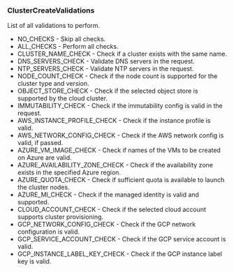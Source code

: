 ### ClusterCreateValidations
List of all validations to perform.

- NO_CHECKS - Skip all checks.
- ALL_CHECKS - Perform all checks.
- CLUSTER_NAME_CHECK - Check if a cluster exists with the same name.
- DNS_SERVERS_CHECK - Validate DNS servers in the request.
- NTP_SERVERS_CHECK - Validate NTP servers in the request.
- NODE_COUNT_CHECK - Check if the node count is supported for the cluster type and version.
- OBJECT_STORE_CHECK - Check if the selected object store is supported by the cloud cluster.
- IMMUTABILITY_CHECK - Check if the immutability config is valid in the request.
- AWS_INSTANCE_PROFILE_CHECK - Check if the instance profile is valid.
- AWS_NETWORK_CONFIG_CHECK - Check if the AWS network config is valid, if passed.
- AZURE_VM_IMAGE_CHECK - Check if names of the VMs to be created on Azure are valid.
- AZURE_AVAILABILITY_ZONE_CHECK - Check if the availability zone exists in the specified Azure region.
- AZURE_QUOTA_CHECK - Check if sufficient quota is available to launch the cluster nodes.
- AZURE_MI_CHECK - Check if the managed identity is valid and supported.
- CLOUD_ACCOUNT_CHECK - Check if the selected cloud account supports cluster provisioning.
- GCP_NETWORK_CONFIG_CHECK - Check if the GCP network configuration is valid.
- GCP_SERVICE_ACCOUNT_CHECK - Check if the GCP service account is valid.
- GCP_INSTANCE_LABEL_KEY_CHECK - Check if the GCP instance label key is valid.
